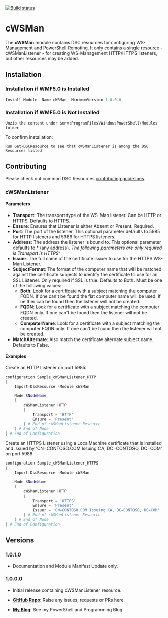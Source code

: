 [![Build status](https://ci.appveyor.com/api/projects/status/cw3o6pnn7l26m1h5/branch/master?svg=true)](https://ci.appveyor.com/project/PlagueHO/cwsman/branch/master)

# cWSMan

The **cWSMan** module contains DSC resources for configuring WS-Management and PowerShell Remoting. It only contains a single resource - cWSManListener - for creating WS-Management HTTP/HTTPS listeners, but other resources may be added. 

## Installation
### Installation if WMF5.0 is Installed
```powershell	
Install-Module -Name cWSMan -MinimumVersion 1.0.0.0
```

### Installation if WMF5.0 is Not Installed

    Unzip the content under $env:ProgramFiles\WindowsPowerShell\Modules folder 

To confirm installation:

    Run Get-DSCResource to see that cWSManListener is among the DSC Resources listed 

## Contributing
Please check out common DSC Resources [contributing guidelines](https://github.com/PowerShell/DscResource.Kit/blob/master/CONTRIBUTING.md).


### cWSManListener

#### Parameters
* **Transport**: The transport type of the WS-Man listener. Can be HTTP or HTTPS. Defaults to HTTPS.
* **Ensure**: Ensures that Listener is either Absent or Present. Required.
* **Port**: The port of the listener. This optional parameter defaults to 5985 for HTTP listeners and 5986 for HTTPS listeners.
* **Address**: The address the listener is bound to. This optional parameter defaults to * (any address).
*The following parameters are only required is Transport is HTTPS:*
* **Issuer**: The full name of the certificate issuer to use for the HTTPS WS-Man Listener.
* **SubjectFormat**: The format of the computer name that will be matched against the certificate subjects to identify the certificate to use for an SSL Listener. Only required if SSL is true. Defaults to Both. Must be one of the following values:
	* **Both**: Look for a certificate with a subject matching the computer FQDN. If one can't be found the flat computer name will be used. If neither can be found then the listener will not be created.
	* **FQDN**: Look for a certificate with a subject matching the computer FQDN only. If one can't be found then the listener will not be created.
	* **ComputerName**: Look for a certificate with a subject matching the computer FQDN only. If one can't be found then the listener will not be created.
* **MatchAlternate**: Also match the certificate alternate subject name. Defaults to False.

#### Examples
Create an HTTP Listener on port 5985:
```powershell
configuration Sample_cWSManListener_HTTP
{
    Import-DscResource -Module cWSMan

    Node $NodeName
    {
        cWSManListener HTTP
        {
            Transport = 'HTTP'
            Ensure = 'Present'
        } # End of cWSManListener Resource
    } # End of Node
} # End of Configuration
```

Create an HTTPS Listener using a LocalMachine certificate that is installed and issued by 'CN=CONTOSO.COM Issuing CA, DC=CONTOSO, DC=COM' on port 5986:
```powershell
configuration Sample_cWSManListener_HTTPS
{
    Import-DscResource -Module cWSMan

    Node $NodeName
    {
        cWSManListener HTTP
        {
            Transport = 'HTTPS'
            Ensure = 'Present'
            Issuer = 'CN=CONTOSO.COM Issuing CA, DC=CONTOSO, DC=COM'
        } # End of cWSManListener Resource
    } # End of Node
} # End of Configuration
```

## Versions

### 1.0.1.0

* Documentation and Module Manifest Update only.

### 1.0.0.0

* Initial release containing cWSManListener resource.


* **[GitHub Repo](https://github.com/PlagueHO/cWSMan)**: Raise any issues, requests or PRs here.
* **[My Blog](https://dscottraynsford.wordpress.com)**: See my PowerShell and Programming Blog.